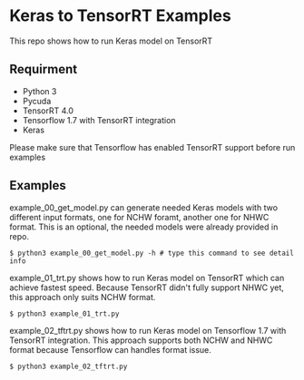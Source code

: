 # Keras to TensorRT Examples #
This repo shows how to run Keras model on TensorRT

## Requirment ##
* Python 3
* Pycuda
* TensorRT 4.0
* Tensorflow 1.7 with TensorRT integration
* Keras

Please make sure that Tensorflow has enabled TensorRT support before run examples

## Examples ##
example_00_get_model.py can generate needed Keras models with two different input formats, 
one for NCHW foramt, another one for NHWC format.
This is an optional, the needed models were already provided in repo.
```shell
$ python3 example_00_get_model.py -h # type this command to see detail info
```

example_01_trt.py shows how to run Keras model on TensorRT which can achieve fastest speed.
Because TensorRT didn't fully support NHWC yet, this approach only suits NCHW format.
```shell
$ python3 example_01_trt.py
```

example_02_tftrt.py shows how to run Keras model on Tensorflow 1.7 with TensorRT integration.
This approach supports both NCHW and NHWC format because Tensorflow can handles format issue.
```shell
$ python3 example_02_tftrt.py
```

